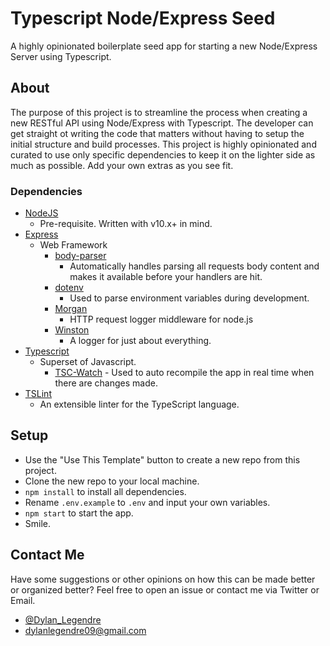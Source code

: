 # Typescript Node/Express Seed
A highly opinionated boilerplate seed app for starting a new Node/Express Server using Typescript.

## About
The purpose of this project is to streamline the process when creating a new RESTful API using Node/Express with Typescript. The developer can get straight ot writing the code that matters without having to setup the initial structure and build processes. This project is highly opinionated and curated to use only specific dependencies to keep it on the lighter side as much as possible. Add your own extras as you see fit.

### Dependencies

   - [NodeJS](https://nodejs.org/en/)
      - Pre-requisite. Written with v10.x+ in mind.
   - [Express](https://expressjs.com/)
      - Web Framework
         - [body-parser](https://www.npmjs.com/package/body-parser)
            - Automatically handles parsing all requests body content and makes it available before your handlers are hit.
         - [dotenv](https://github.com/motdotla/dotenv#readme)
            - Used to parse environment variables during development.
         - [Morgan](https://github.com/expressjs/morgan#readme)
            - HTTP request logger middleware for node.js
         - [Winston](https://github.com/winstonjs/winston#readme)
            - A logger for just about everything.
   - [Typescript](https://www.typescriptlang.org/)
      - Superset of Javascript.
         - [TSC-Watch](https://github.com/gilamran/tsc-watch#readme) - Used to auto recompile the app in real time when there are changes made.
   - [TSLint](https://palantir.github.io/tslint/)
      - An extensible linter for the TypeScript language.

## Setup

   - Use the "Use This Template" button to create a new repo from this project.
   - Clone the new repo to your local machine.
   - `npm install` to install all dependencies.
   - Rename `.env.example` to `.env` and input your own variables.
   - `npm start` to start the app.
   - Smile.

## Contact Me

Have some suggestions or other opinions on how this can be made better or organized better? Feel free to open an issue or contact me via Twitter or Email.

   - [@Dylan_Legendre](https://twitter.com/Dylan_Legendre)
   - [dylanlegendre09@gmail.com](mailto:dylanlegendre09@gmail.com)
